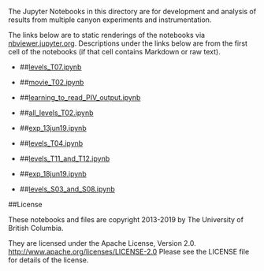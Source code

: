 The Jupyter Notebooks in this directory are for development and analysis of 
results from multiple canyon experiments and instrumentation.

The links below are to static renderings of the notebooks via
[nbviewer.jupyter.org](http://nbviewer.jupyter.org/).
Descriptions under the links below are from the first cell of the notebooks
(if that cell contains Markdown or raw text).

* ##[levels_T07.ipynb](http://nbviewer.jupyter.org/urls/bitbucket.org/canyonsubc/multipleCanyons/raw/tip/lab/PIV/experiments/notebooks/levels_T07.ipynb)  
    
* ##[movie_T02.ipynb](http://nbviewer.jupyter.org/urls/bitbucket.org/canyonsubc/multipleCanyons/raw/tip/lab/PIV/experiments/notebooks/movie_T02.ipynb)  
    
* ##[learning_to_read_PIV_output.ipynb](http://nbviewer.jupyter.org/urls/bitbucket.org/canyonsubc/multipleCanyons/raw/tip/lab/PIV/experiments/notebooks/learning_to_read_PIV_output.ipynb)  
    
* ##[all_levels_T02.ipynb](http://nbviewer.jupyter.org/urls/bitbucket.org/canyonsubc/multipleCanyons/raw/tip/lab/PIV/experiments/notebooks/all_levels_T02.ipynb)  
    
* ##[exp_13jun19.ipynb](http://nbviewer.jupyter.org/urls/bitbucket.org/canyonsubc/multipleCanyons/raw/tip/lab/PIV/experiments/notebooks/exp_13jun19.ipynb)  
    
* ##[levels_T04.ipynb](http://nbviewer.jupyter.org/urls/bitbucket.org/canyonsubc/multipleCanyons/raw/tip/lab/PIV/experiments/notebooks/levels_T04.ipynb)  
    
* ##[levels_T11_and_T12.ipynb](http://nbviewer.jupyter.org/urls/bitbucket.org/canyonsubc/multipleCanyons/raw/tip/lab/PIV/experiments/notebooks/levels_T11_and_T12.ipynb)  
    
* ##[exp_18jun19.ipynb](http://nbviewer.jupyter.org/urls/bitbucket.org/canyonsubc/multipleCanyons/raw/tip/lab/PIV/experiments/notebooks/exp_18jun19.ipynb)  
    
* ##[levels_S03_and_S08.ipynb](http://nbviewer.jupyter.org/urls/bitbucket.org/canyonsubc/multipleCanyons/raw/tip/lab/PIV/experiments/notebooks/levels_S03_and_S08.ipynb)  
    

##License

These notebooks and files are copyright 2013-2019
by The University of British Columbia.

They are licensed under the Apache License, Version 2.0.
http://www.apache.org/licenses/LICENSE-2.0
Please see the LICENSE file for details of the license.
